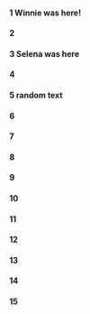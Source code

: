 #### 1 Winnie was here!
#### 2
#### 3 Selena was here
#### 4
#### 5 random text
#### 6
#### 7
#### 8
#### 9
#### 10
#### 11
#### 12
#### 13
#### 14
#### 15
